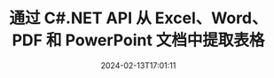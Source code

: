---
############################# Static ############################
layout: "auto-gen-parser"
date: 2024-02-13T17:01:11
draft: false
otherformats: doc docm docx dot dotm dotx epub html mht mhtml odp ods odt one otp ott pdf

############################# Head ############################
head_title: "通过 C#.NET API 从 PDF、DOCX、PPTX、XLSX、EPUB 等中提取表"
head_description: "GroupDocs.Parser .NET API 使程序员能够从 PDF、DOC、DOCX、PPT、PPTX、EML、MSG、XLS、XLSX、CSV 中提取表格、ODT、RTF 以及 .NET 应用内的许多其他文档类型。"

############################# Header ############################
title: "通过 C#.NET API 从 Excel、Word、PDF 和 PowerPoint 文档中提取表格"
description: "GroupDocs.Parser .NET API 允许程序员从 PDF、DOC、DOCX、PPT、PPTX、EML、MSG、XLS、XLSX、CSV 中提取表、ODT、RTF 和 EPUB 文档或页面。"
bg_image: "https://cms.admin.containerize.com/templates/aspose/App_Themes/V3/images/bg/header1.png"
bg_overlay: false
button:
    enable: true
    icon: "fas fa-arrow-down"
    label: "下载免费试用版"
    link: "https://downloads.groupdocs.com/parser/net"

############################# SubMenu ############################
submenu:
    enable: true

    left:
        img_alt: "GroupDocs.Parser for .NET"
        image: "https://cms.admin.containerize.com/templates/groupdocs/images/product-logos/90x90-noborder/groupdocs-parser-net.png"
        product: "GroupDocs.Parser"
        platform: ".NET"

    middle:
        button:

            # button loop
            - link: "https://apireference.groupdocs.com/parser/net"
              text: "API参考"

            # button loop
            - link: "https://github.com/groupdocs-parser"
              text: "代码示例"

            # button loop
            - link: "https://products.groupdocs.app/parser/family"
              text: "现场演示"

            # button loop
            - link: "https://purchase.groupdocs.com/pricing/parser/net"
              text: "价钱"

    right:
        link_download: "https://downloads.groupdocs.com/parser"
        link_learn: "https://docs.groupdocs.com/parser/net"
        link_buy: "https://purchase.groupdocs.com"

############################# About ############################
about:
    enable: true
    title: "如何通过.NET API从Excel、Word、PDF和其他文档中提取表格？"
    content: |
        表是按行和列排列的单元格的集合。表格在存储和组织详细或复杂的数据方面发挥着非常重要的作用，使用户可以轻松阅读和查看数据。表格的使用方式有多种，例如制作列表、比较信息、对齐数据、对信息进行分组、突出显示数据中的趋势或模式等等。 GroupDocs.Parser for .NET 是一个实用的 API，允许软件程序员开发从各种受支持的文档格式中提取表格、文本和图像的解决方案，例如 PDF、电子邮件、电子书、Word (DOC、{ 318})、PowerPoint (PPT、PPTX)、Excel (XLS、XLSX)、电子邮件 (EML、MSG) 格式等等。 .NET API 包含一些用于处理表格的重要功能，例如从文档中提取所有表格、从特定页面提取表格、获取表格单元格数据、获取表格行数和列数、获取行高、打印表格的数据以及更多。
        
        

############################# Steps ############################
steps:
    enable: true
    title_left: "从 .NET 中的文档中提取表格"
    content_left: |
        [GroupDocs.Parser for .NET](/zh/parser/net/) 让 C# 开发者只需执行几个简单的步骤即可轻松从文档中提取表格。
        
        * 实例化初始文档的 [Parser](https://reference.groupdocs.com/net/parser/groupdocs.parser/parser) 对象；
        * 检查文档是否支持表格提取；
        * 实例化 [PageTableAreaOptions](https://reference.groupdocs.com/parser/net/groupdocs.parser.options/pagetableareaoptions/) 和 [TemplateTableLayout](https://reference.groupdocs.com/parser/net/groupdocs.parser .templates/templatetablelayout/) 类来设置表格的布局
        * 调用 [GetTables](https://reference.groupdocs.com/parser/net/groupdocs.parser/parser/methods/gettables) 方法并获取 [PageTableArea](https://reference.groupdocs.com/parser/net/groupdocs.parser.data/pagetablearea) 对象；

    title_right: "了解有关表提取的更多信息"
    content_right: |
        * <a href="https://docs.groupdocs.com/parser/net/extract-tables-from-document/">如何从文档中提取表格</a>
        * <a href="https://docs.groupdocs.com/parser/net/extract-tables-from-document-page/">如何从文档页面中提取表格</a>
 
    code: |
     {{% parser/additional-styles %}}
     {{< parser/code-parser title="如何使用 C# 示例代码从文档中提取表格">}}

        ```csharp    
        // 使用 GroupDocs.Parser API 从文档中提取表格
        // 创建 Parser 类的实例
        using (Parser parser = new Parser(filePath)) {
            // 检查文档是否支持表格提取
            if (!parser.Features.Tables) {
                Console.WriteLine("文档不支持表格提取。");
                return;
            }
            // 创建表格布局
            TemplateTableLayout layout = new TemplateTableLayout(
                new double[] { 50, 95, 275, 415, 485, 545 },
                new double[] { 325, 340, 365, 395 });
            // 创建表提取选项
            PageTableAreaOptions options = new PageTableAreaOptions(layout);
            // 从文档中提取表格。
            IEnumerable<PageTableArea> tables = parser.GetTables(options);
            // 迭代表
            foreach (PageTableArea t in tables) {
                // 迭代行
                for (int row = 0; row < t.RowCount; row++) {
                    // 迭代列
                    for (int column = 0; column < t.ColumnCount; column++) {
                        // 获取表格单元格
                        PageTableAreaCell cell = t[row, column];
                        if (cell != null) {
                            // 打印表格单元格文本
                            Console.Write(cell.Text);
                            Console.Write(" | ");
                        }
                    }
                    Console.WriteLine();
                }
                Console.WriteLine();
            }
        }
        ```
     {{< /parser/code-parser >}}

############################# More ############################
more:
    enable: true
    title_left: "系统要求"
    content_left: |
        GroupDocs.Parser for .NET 所有主要平台和操作系统均支持 API。在执行下面的代码之前，请确保您的系统上安装了以下先决条件。
        
        * 操作系统：Microsoft Windows、Linux、MacOS
        * 开发环境：Microsoft Visual Studio, Xamarin, MonoDevelop
        * 构架
        * 从 [Nuget](https://www.nuget.org/packages/groupdocs.parser) 下载最新版本的 GroupDocs.Parser for .NET

    title_right: "为什么使用GroupDocs.Parser for .NET"
    content_right: |
        * 支持从任何支持的文档中提取纯文本    
        * 通过用户定义的模板解析文档    
        * 全面支持结构化文本提取    
        * 通过关键字和正则表达式进行文本搜索    
        * 提取格式化文本、元数据、图像、容器和附件    
        * 提取某些支持的文档格式的目录    
        * 从 PDF 文档解析表单数据    
        * 从文档中提取超链接   
       
############################# About Formats ############################
about_formats:
    enable: true

############################# More Formats ############################
more_formats:
    enable: true
    title: "从其他文档格式中提取表格"
    content: |
        .NET 针对文件格式和图像的文档解析和表扫描 API。提取一些流行文件格式的数据，如下所述。

############################# Back to top ###############################
back_to_top:
    enable: true
---
